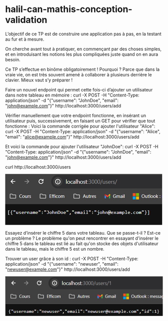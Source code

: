 # halil-can-mathis-conception-validation
 
L’objectif de ce TP est de construire une application pas à pas, en la testant au fur et à mesure. 

On cherche avant tout à pratiquer, en commençant par des choses simples, et en introduisant les notions les plus compliquées juste quand on en aura besoin. 

Ce TP s’effectue en binôme obligatoirement ! Pourquoi ? Parce que dans la vraie vie, on est très souvent amené à collaborer à plusieurs derrière le clavier. Mieux vaut s’y préparer !


Faire un nouvel endpoint qui permet cette fois-ci d’ajouter un utilisateur dans notre tableau en mémoire :
curl -X POST -H "Content-Type: application/json" -d "{\"username\": \"JohnDoe\", \"email\": \"john@example.com\"}" http://localhost:3000/users/add

Vérifier manuellement que votre endpoint fonctionne, en insérant un utilisateur puis, successivement, en faisant un GET pour vérifier que tout fonctionne :
Voici la commande corrigée pour ajouter l'utilisateur "Alice":
curl -X POST -H "Content-Type: application/json" -d "{\"username\": \"Alice\", \"email\": \"alice@example.com\"}" http://localhost:3000/users/add

Et voici la commande pour ajouter l'utilisateur "JohnDoe":
curl -X POST -H "Content-Type: application/json" -d "{\"username\": \"JohnDoe\", \"email\": \"john@example.com\"}" http://localhost:3000/users/add

curl http://localhost:3000/users

![SCREENSHOT http://localhost:3000/users](image.png)

Essayez d’insérer le chiffre 5 dans votre tableau. Que se passe-t-il ? Est-ce un problème ?
Le problème qu'on peut rencontrer en essayant d'insérer le chiffre 5 dans le tableau est lié au fait qu'on stocke des objets d'utilisateur dans le tableau, mais le chiffre 5 est un nombre.

Trouver un user grâce à son id : 
curl -X POST -H "Content-Type: application/json" -d "{\"username\": \"newuser\", \"email\": \"newuser@example.com\"}" http://localhost:3000/users/add

![id](image-2.png)